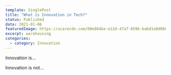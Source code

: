 ```yaml
---
template: SinglePost
title: "What is Innovation in Tech?"
status: Published
date: 2021-01-06
featuredImage: https://ucarecdn.com/00e864ba-e12d-47a7-859b-babd1a0d0bb1/DeepinScreenshot_selectarea_20210106172623.png
excerpt: warehousing
categories:
  - category: Innovation
---
```

Innovation is...

Innovation is not...


